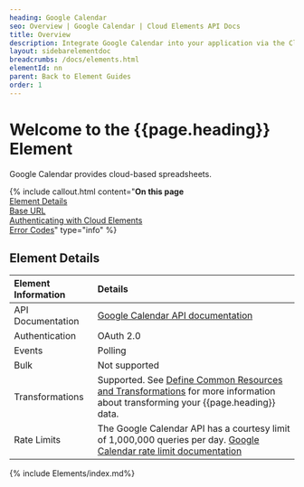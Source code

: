 ```yaml
---
heading: Google Calendar
seo: Overview | Google Calendar | Cloud Elements API Docs
title: Overview
description: Integrate Google Calendar into your application via the Cloud Elements APIs.
layout: sidebarelementdoc
breadcrumbs: /docs/elements.html
elementId: nn
parent: Back to Element Guides
order: 1
---
```


# Welcome to the {{page.heading}} Element

Google Calendar provides cloud-based spreadsheets.

{% include callout.html content="<strong>On this page</strong></br><a href=#element-details>Element Details</a></br><a href=#base-url>Base URL</a></br><a href=#authenticating-with-cloud-elements>Authenticating with Cloud Elements</a></br><a href=#error-codes>Error Codes</a>" type="info" %}

## Element Details

| Element Information | Details     |
| :------------- | :------------- |
| API Documentation | [Google Calendar API documentation](https://developers.google.com/google-apps/calendar/overview) |
| Authentication | OAuth 2.0  |
| Events | Polling |
| Bulk | Not supported |
| Transformations | Supported. See [Define Common Resources and Transformations](/docs/guides/common-resources/index.html) for more information about transforming your {{page.heading}} data. |
| Rate Limits | The Google Calendar API has a courtesy limit of 1,000,000 queries per day. [Google Calendar rate limit documentation](https://developers.google.com/google-apps/calendar/pricing)|

{% include Elements/index.md%}
